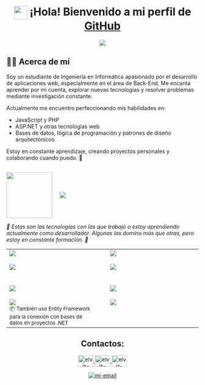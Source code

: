 <!-- Imagen opcional-->
<h1 align="center">
  <img src="https://media.giphy.com/media/hvRJCLFzcasrR4ia7z/giphy.gif" width="35" style="vertical-align: middle;">
  ¡Hola! Bienvenido a mi perfil de <a href="https://github.com/Will-Elvis" target="_blank">GitHub</a>
</h1>
<!--  -->
<p align="center">
  <a href="https://github.com/Will-Elvis">
    <img src="https://readme-typing-svg.herokuapp.com?font=Fira+Code&color=00F7FF&size=30&center=true&vCenter=true&width=900&height=100&lines=¡Hola%2C+me+llamo+Wilson+Huarachi!;Estudiante+de+Ingeniería+en+Informática;Apasionado+por+la+tecnología+y+el+código;Autodidacta;Siempre+aprendiendo+y+mejorando+💻🚀">
  </a>
</p>

## 🙋‍♂️ Acerca de mí

Soy un estudiante de Ingeniería en Informática apasionado por el desarrollo de aplicaciones web, especialmente en el área de Back-End. Me encanta aprender por mi cuenta, explorar nuevas tecnologías y resolver problemas mediante investigación constante.

Actualmente me encuentro perfeccionando mis habilidades en:

- JavaScript y PHP 
- ASP.NET y otras tecnologías web  
- Bases de datos, lógica de programación y patrones de diseño arquitectónicos

Estoy en constante aprendizaje, creando proyectos personales y colaborando cuando puedo. 🚀

<!-- Sección "Habilidades" con texto animado + imagen, sin bordes -->
## 
<div align="left" style="display: flex; align-items: center; gap: 20px;">
  <img src="https://media.giphy.com/media/TEnXkcsHrP4YedChhA/giphy.gif" width="120" height="120" />
  <img src="https://readme-typing-svg.herokuapp.com?font=Fira+Code&size=30&duration=7000&pause=1000&color=00F7FF&center=false&vCenter=true&width=650&height=50&lines=Herramientas%20y%20tecnologías%20en%20uso" />
</div>
<p align="left"><i>🔹 Estas son las tecnologías con las que trabajo o estoy aprendiendo actualmente como desarrollador. Algunas las domino más que otras, pero estoy en constante formación. 🚀</i></p>

<table cellspacing="30">
  <tr>
    <!-- Columna 1 -->
    <td valign="top" width="50%" style="padding-right: 20px;">
      <!-- 🧠 Lenguajes de programación -->
      <img src="https://readme-typing-svg.herokuapp.com?font=Fira+Code&size=22&duration=800&pause=1000&color=30A85B&center=false&vCenter=true&width=400&height=35&lines=🧠+Lenguajes+de+programación" />
      <br><br>
      <img src="https://skillicons.dev/icons?i=cs,py,php,js,html,css,sqlite" />
      <br><br><br>
      <!-- 🌐 Tecnologías web y frameworks -->
      <img src="https://readme-typing-svg.herokuapp.com?font=Fira+Code&size=22&duration=800&pause=1000&color=41A830&center=false&vCenter=true&width=400&height=35&lines=🌐+Tecnologías+web+y+frameworks" />
      <br><br>
      <img src="https://skillicons.dev/icons?i=dotnet,nodejs,bootstrap" />
      <br>
      <sub>📦 También uso Entity Framework para la conexión con bases de datos en proyectos .NET</sub>
    </td>
    <!-- Columna 2 -->
    <td valign="top" width="50%" style="padding-left: 20px;">
      <!-- 🛠️ Herramientas y entornos de desarrollo -->
      <img src="https://readme-typing-svg.herokuapp.com?font=Fira+Code&size=22&duration=800&pause=1000&color=307DA8&center=false&vCenter=true&width=450&height=35&lines=🛠️+Herramientas+y+entornos+de+desarrollo" />
      <br><br>
      <img src="https://skillicons.dev/icons?i=vscode,visualstudio,replit,sublime,github,git" />
      <br><br><br>
      <!-- ⚙️ Otras herramientas útiles -->
      <img src="https://readme-typing-svg.herokuapp.com?font=Fira+Code&size=22&duration=800&pause=1000&color=3041A8&center=false&vCenter=true&width=400&height=35&lines=⚙️+Otras+herramientas+útiles" />
      <br><br>
      <img src="https://skillicons.dev/icons?i=notion,markdown" />
    </td>
  </tr>
</table>

<h2 align="center">Contactos:</h2>
<p align="center">
  <!-- Linkedin -->  
  <a href="https://linkedin.com/in/tu_usuario_linkedin" target="_blank" rel="noopener noreferrer">
    <img align="center" src="https://raw.githubusercontent.com/rahuldkjain/github-profile-readme-generator/master/src/images/icons/Social/linked-in-alt.svg" alt="elvis-linkedin" height="30" width="40" />
  </a>
  <!-- Instagram -->  
  <a href="https://instagram.com/tu_usuario_instagram" target="_blank" rel="noopener noreferrer">
    <img align="center" src="https://raw.githubusercontent.com/rahuldkjain/github-profile-readme-generator/master/src/images/icons/Social/instagram.svg" alt="elvis-instagram" height="30" width="40" />
  </a>

  <!-- Discord -->  
  <a href="https://discord.gg/tu_codigo_o_usuario" target="_blank" rel="noopener noreferrer">
    <img align="center" src="https://raw.githubusercontent.com/rahuldkjain/github-profile-readme-generator/master/src/images/icons/Social/discord.svg" alt="elvis-discord" height="30" width="40" />
  </a>
  <!-- Facebook -->  
  <!--<a href="https://fb.com/wilson" target="blank"><img align="center" src="https://raw.githubusercontent.com/rahuldkjain/github-profile-readme-generator/master/src/images/icons/Social/facebook.svg" alt="wilson" height="30" width="40" /></a>-->  
  <!--<a href="https://www.youtube.com/c/wilson" target="blank"><img align="center" src="https://raw.githubusercontent.com/rahuldkjain/github-profile-readme-generator/master/src/images/icons/Social/youtube.svg" alt="wilson" height="30" width="40" /></a>-->
    <!-- Discord -->  
</p>

<div align="center">
  <a href="mailto:tuemail@dominio.com" target="_top" rel="noopener noreferrer">
    <img src="https://img.icons8.com/bubbles/100/000000/gmail-new.png" alt="mi-email"/>
  </a>
</div>





